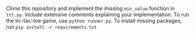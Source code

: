 Clone this repository and implement the missing `min_value` function in `ttt.py`. 
Include extensive comments explaining your implementation.
To run the tic-tac-toe game, use `python runner.py`. 
To install missing packages, run `pip install -r requirements.txt`
